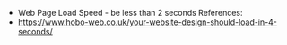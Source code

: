 - Web Page Load Speed - be less than 2 seconds
References:
- https://www.hobo-web.co.uk/your-website-design-should-load-in-4-seconds/